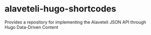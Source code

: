 # alaveteli-hugo-shortcodes
Provides a repository for implementing the Alaveteli JSON API through Hugo Data-Driven Content
